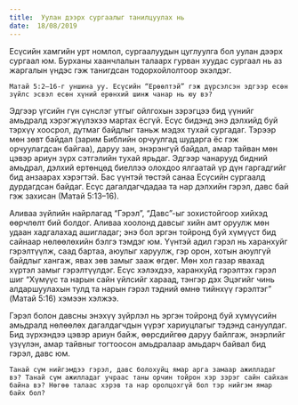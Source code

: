 ```yaml
---
title:  Уулан дээрх сургаалыг танилцуулах нь
date:  18/08/2019
---
```


Есүсийн хамгийн урт номлол, сургаалуудын цуглуулга бол уулан дээрх сургаал юм. Бурханы хаанчлалын талаарх гурван хуудас сургаал нь аз жаргалын үндэс гэж танигдсан тодорхойлолтоор эхэлдэг.

`Матай 5:2–16-г уншина уу. Есүсийн “Ерөөлтэй” гэж дүрсэлсэн эдгээр есөн зүйлс эсвэл есөн хүний ерөнхий шинж чанар нь юу вэ?`

Эдгээр үгсийн гүн сүнслэг утгыг ойлгохын зэрэгцээ бид үүнийг амьдралд хэрэгжүүлэхээ мартах ёсгүй. Есүс бидэнд энэ дэлхийд буй тэрхүү хоосрол, дутмаг байдлыг таньж мэдэх тухай сургадаг. Тэрээр мөн зөвт байдал (зарим Библийн орчуулгад шударга ёс гэж орчуулагдсан байгаа), даруу зан, энэрэнгүй байдал, амар тайван мөн цэвэр ариун зүрх сэтгэлийн тухай ярьдаг. Эдгээр чанарууд бидний амьдрал, дэлхий ертөнцөд биеллээ олохдоо ялгаатай үр дүн гаргадгийг бид анзаарах хэрэгтэй. Бас үүнтэй төстэй санаа Есүсийн сургаалд дурдагдсан байдаг. Есүс дагалдагчдадаа та нар дэлхийн гэрэл, давс бай гэж захисан (Матай 5:13–16).

Аливаа зүйлийн найрлагад “Гэрэл”, “Давс”-ыг зохистойгоор хийхэд өөрчлөлт бий болдог. Аливаа хоолонд давсыг хийн амт оруулж мөн удаан хадгалахад ашигладаг; энэ бол эргэн тойронд буй хүмүүст бид сайнаар нөлөөлөхийн бэлгэ тэмдэг юм. Үүнтэй адил гэрэл нь харанхуйг гэрэлтүүлж, саад бартаа, аюулыг харуулж, гэр орон, хотын аюулгүй байдлыг хангаж, явах зөв замыг зааж өгдөг. Мөн хол газар явахад хүртэл замыг гэрэлтүүлдэг. Есүс хэлэхдээ, харанхуйд гэрэлтэх гэрэл шиг “Хүмүүс та нарын сайн үйлсийг хараад, тэнгэр дэх Эцэгийг чинь алдаршуулахын тулд та нарын гэрэл тэдний өмнө тийнхүү гэрэлтэг” (Maтай 5:16) хэмээн хэлжээ.

Гэрэл болон давсны энэхүү зүйрлэл нь эргэн тойронд буй хүмүүсийн амьдралд нөлөөлөх дагалдагчдын үүрэг хариуцлагыг тэдэнд сануулдаг. Бид зүрхэндээ цэвэр ариун байж, өөрсдийгөө даруу байлгаж, энэрлийг үзүүлэн, амар тайвныг тогтоосон амьдралаар амьдарч байвал бид гэрэл, давс юм.

`Танай сүм нийгэмдээ гэрэл, давс болохуйц ямар арга замаар ажилладаг вэ? Танай сүм ажилладаг учраас таны орчин тойрон хэр зэрэг сайн сайхан байна вэ? Нөгөө талаас хэрэв та нар оролцохгүй бол тэр нийгэм ямар байх бол?`
